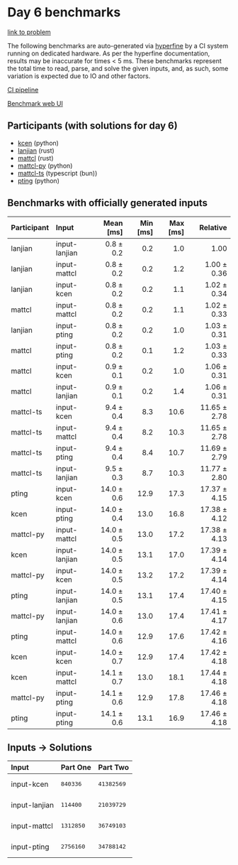 # Day 6 benchmarks

[link to problem](https://adventofcode.com/2023/day/6)

The following benchmarks are auto-generated via
[hyperfine](https://github.com/sharkdp/hyperfine) by a CI system running on
dedicated hardware. As per the hyperfine documentation, results may be
inaccurate for times < 5 ms. These benchmarks represent the total time to read,
parse, and solve the given inputs, and, as such, some variation is expected due
to IO and other factors.

[CI pipeline](http://ci.papercode.net:8080/teams/main/pipelines/aoc2023)

[Benchmark web UI](https://aoc.ancalagon.black)


## Participants (with solutions for day 6)

- [kcen](https://github.com/kcen/aoc2023) (python)
- [lanjian](https://github.com/lanjian/aoc-2023) (rust)
- [mattcl](https://github.com/mattcl/aoc2023) (rust)
- [mattcl-py](https://github.com/mattcl/aoc2023-py) (python)
- [mattcl-ts](https://github.com/mattcl/aoc2023-js) (typescript (bun))
- [pting](https://github.com/pting/aoc2023) (python)


## Benchmarks with officially generated inputs

| Participant | Input | Mean [ms] | Min [ms] | Max [ms] | Relative |
|:---|:---|---:|---:|---:|---:|
| lanjian | input-lanjian | 0.8 ± 0.2 | 0.2 | 1.0 | 1.00 |
| lanjian | input-mattcl | 0.8 ± 0.2 | 0.2 | 1.2 | 1.00 ± 0.36 |
| lanjian | input-kcen | 0.8 ± 0.2 | 0.2 | 1.1 | 1.02 ± 0.34 |
| mattcl | input-mattcl | 0.8 ± 0.2 | 0.2 | 1.1 | 1.02 ± 0.33 |
| lanjian | input-pting | 0.8 ± 0.2 | 0.2 | 1.0 | 1.03 ± 0.31 |
| mattcl | input-pting | 0.8 ± 0.2 | 0.1 | 1.2 | 1.03 ± 0.33 |
| mattcl | input-kcen | 0.9 ± 0.1 | 0.2 | 1.0 | 1.06 ± 0.31 |
| mattcl | input-lanjian | 0.9 ± 0.1 | 0.2 | 1.4 | 1.06 ± 0.31 |
| mattcl-ts | input-kcen | 9.4 ± 0.4 | 8.3 | 10.6 | 11.65 ± 2.78 |
| mattcl-ts | input-mattcl | 9.4 ± 0.4 | 8.2 | 10.3 | 11.65 ± 2.78 |
| mattcl-ts | input-pting | 9.4 ± 0.4 | 8.4 | 10.7 | 11.69 ± 2.79 |
| mattcl-ts | input-lanjian | 9.5 ± 0.3 | 8.7 | 10.3 | 11.77 ± 2.80 |
| pting | input-kcen | 14.0 ± 0.6 | 12.9 | 17.3 | 17.37 ± 4.15 |
| kcen | input-pting | 14.0 ± 0.4 | 13.0 | 16.8 | 17.38 ± 4.12 |
| mattcl-py | input-mattcl | 14.0 ± 0.5 | 13.0 | 17.2 | 17.38 ± 4.13 |
| kcen | input-lanjian | 14.0 ± 0.5 | 13.1 | 17.0 | 17.39 ± 4.14 |
| mattcl-py | input-kcen | 14.0 ± 0.5 | 13.2 | 17.2 | 17.39 ± 4.14 |
| pting | input-lanjian | 14.0 ± 0.5 | 13.1 | 17.4 | 17.40 ± 4.15 |
| mattcl-py | input-lanjian | 14.0 ± 0.6 | 13.0 | 17.4 | 17.41 ± 4.17 |
| pting | input-mattcl | 14.0 ± 0.6 | 12.9 | 17.6 | 17.42 ± 4.16 |
| kcen | input-kcen | 14.0 ± 0.7 | 12.9 | 17.4 | 17.42 ± 4.18 |
| kcen | input-mattcl | 14.1 ± 0.7 | 13.0 | 18.1 | 17.44 ± 4.18 |
| mattcl-py | input-pting | 14.1 ± 0.6 | 12.9 | 17.8 | 17.46 ± 4.18 |
| pting | input-pting | 14.1 ± 0.6 | 13.1 | 16.9 | 17.46 ± 4.18 |


## Inputs -> Solutions

| Input | Part One | Part Two |
|:---|:---|:---|
|input-kcen|<pre>840336</pre>|<pre>41382569</pre>|
|input-lanjian|<pre>114400</pre>|<pre>21039729</pre>|
|input-mattcl|<pre>1312850</pre>|<pre>36749103</pre>|
|input-pting|<pre>2756160</pre>|<pre>34788142</pre>|